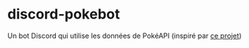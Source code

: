 # discord-pokebot

Un bot Discord qui utilise les données de PokéAPI (inspiré par [ce projet](https://github.com/bflorestal/next-pokedex))